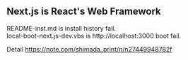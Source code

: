 ## Next.js is React's Web Framework

README-inst.md is install history fail.  
local-boot-next.js-dev.vbs is http://localhost:3000 boot fail.  

Detail https://note.com/shimada_print/n/n27449948782f
